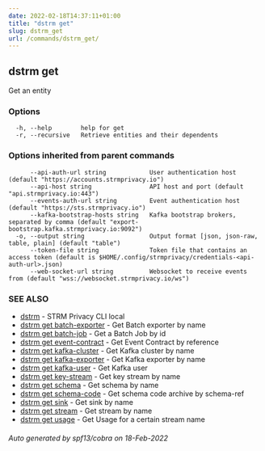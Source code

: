 ```yaml
---
date: 2022-02-18T14:37:11+01:00
title: "dstrm get"
slug: dstrm_get
url: /commands/dstrm_get/
---
```

## dstrm get

Get an entity

### Options

```
  -h, --help        help for get
  -r, --recursive   Retrieve entities and their dependents
```

### Options inherited from parent commands

```
      --api-auth-url string            User authentication host (default "https://accounts.strmprivacy.io")
      --api-host string                API host and port (default "api.strmprivacy.io:443")
      --events-auth-url string         Event authentication host (default "https://sts.strmprivacy.io")
      --kafka-bootstrap-hosts string   Kafka bootstrap brokers, separated by comma (default "export-bootstrap.kafka.strmprivacy.io:9092")
  -o, --output string                  Output format [json, json-raw, table, plain] (default "table")
      --token-file string              Token file that contains an access token (default is $HOME/.config/strmprivacy/credentials-<api-auth-url>.json)
      --web-socket-url string          Websocket to receive events from (default "wss://websocket.strmprivacy.io/ws")
```

### SEE ALSO

* [dstrm](dstrm.md)	 - STRM Privacy CLI local
* [dstrm get batch-exporter](dstrm_get_batch-exporter.md)	 - Get Batch exporter by name
* [dstrm get batch-job](dstrm_get_batch-job.md)	 - Get a Batch Job by id
* [dstrm get event-contract](dstrm_get_event-contract.md)	 - Get Event Contract by reference
* [dstrm get kafka-cluster](dstrm_get_kafka-cluster.md)	 - Get Kafka cluster by name
* [dstrm get kafka-exporter](dstrm_get_kafka-exporter.md)	 - Get Kafka exporter by name
* [dstrm get kafka-user](dstrm_get_kafka-user.md)	 - Get Kafka user
* [dstrm get key-stream](dstrm_get_key-stream.md)	 - Get key stream by name
* [dstrm get schema](dstrm_get_schema.md)	 - Get schema by name
* [dstrm get schema-code](dstrm_get_schema-code.md)	 - Get schema code archive by schema-ref
* [dstrm get sink](dstrm_get_sink.md)	 - Get sink by name
* [dstrm get stream](dstrm_get_stream.md)	 - Get stream by name
* [dstrm get usage](dstrm_get_usage.md)	 - Get Usage for a certain stream name

###### Auto generated by spf13/cobra on 18-Feb-2022
